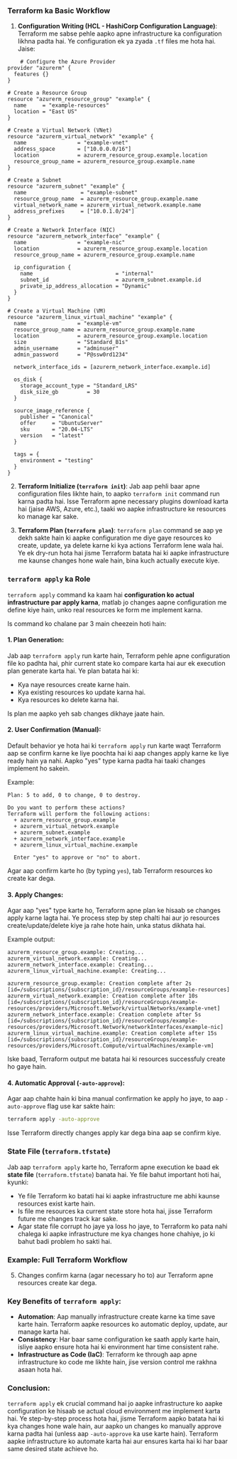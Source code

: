 ### Terraform ka Basic Workflow

1. **Configuration Writing (HCL - HashiCorp Configuration Language)**:
   Terraform me sabse pehle aapko apne infrastructure ka configuration likhna padta hai. Ye configuration ek ya zyada `.tf` files me hota hai. Jaise:
```
    # Configure the Azure Provider
provider "azurerm" {
  features {}
}

# Create a Resource Group
resource "azurerm_resource_group" "example" {
  name     = "example-resources"
  location = "East US"
}

# Create a Virtual Network (VNet)
resource "azurerm_virtual_network" "example" {
  name                = "example-vnet"
  address_space       = ["10.0.0.0/16"]
  location            = azurerm_resource_group.example.location
  resource_group_name = azurerm_resource_group.example.name
}

# Create a Subnet
resource "azurerm_subnet" "example" {
  name                 = "example-subnet"
  resource_group_name  = azurerm_resource_group.example.name
  virtual_network_name = azurerm_virtual_network.example.name
  address_prefixes     = ["10.0.1.0/24"]
}

# Create a Network Interface (NIC)
resource "azurerm_network_interface" "example" {
  name                = "example-nic"
  location            = azurerm_resource_group.example.location
  resource_group_name = azurerm_resource_group.example.name

  ip_configuration {
    name                          = "internal"
    subnet_id                     = azurerm_subnet.example.id
    private_ip_address_allocation = "Dynamic"
  }
}

# Create a Virtual Machine (VM)
resource "azurerm_linux_virtual_machine" "example" {
  name                = "example-vm"
  resource_group_name = azurerm_resource_group.example.name
  location            = azurerm_resource_group.example.location
  size                = "Standard_B1s"
  admin_username      = "adminuser"
  admin_password      = "P@ssw0rd1234"

  network_interface_ids = [azurerm_network_interface.example.id]

  os_disk {
    storage_account_type = "Standard_LRS"
    disk_size_gb         = 30
  }

  source_image_reference {
    publisher = "Canonical"
    offer     = "UbuntuServer"
    sku       = "20.04-LTS"
    version   = "latest"
  }

  tags = {
    environment = "testing"
  }
}

```

2. **Terraform Initialize (`terraform init`)**:
   Jab aap pehli baar apne configuration files likhte hain, to aapko `terraform init` command run karna padta hai. Isse Terraform apne necessary plugins download karta hai (jaise AWS, Azure, etc.), taaki wo aapke infrastructure ke resources ko manage kar sake.

3. **Terraform Plan (`terraform plan`)**:
   `terraform plan` command se aap ye dekh sakte hain ki aapke configuration me diye gaye resources ko create, update, ya delete karne ki kya actions Terraform lene wala hai. Ye ek dry-run hota hai jisme Terraform batata hai ki aapke infrastructure me kaunse changes hone wale hain, bina kuch actually execute kiye.

### `terraform apply` ka Role

`terraform apply` command ka kaam hai **configuration ko actual infrastructure par apply karna**, matlab jo changes aapne configuration me define kiye hain, unko real resources ke form me implement karna.

Is command ko chalane par 3 main cheezein hoti hain:

#### 1. **Plan Generation**:
   Jab aap `terraform apply` run karte hain, Terraform pehle apne configuration file ko padhta hai, phir current state ko compare karta hai aur ek execution plan generate karta hai. Ye plan batata hai ki:
   - Kya naye resources create karne hain.
   - Kya existing resources ko update karna hai.
   - Kya resources ko delete karna hai.

   Is plan me aapko yeh sab changes dikhaye jaate hain.

#### 2. **User Confirmation (Manual)**:
   Default behavior ye hota hai ki `terraform apply` run karte waqt Terraform aap se confirm karne ke liye poochta hai ki aap changes apply karne ke liye ready hain ya nahi. Aapko "yes" type karna padta hai taaki changes implement ho sakein.

   Example:
```
Plan: 5 to add, 0 to change, 0 to destroy.

Do you want to perform these actions?
Terraform will perform the following actions:
  + azurerm_resource_group.example
  + azurerm_virtual_network.example
  + azurerm_subnet.example
  + azurerm_network_interface.example
  + azurerm_linux_virtual_machine.example

  Enter "yes" to approve or "no" to abort.

 ```

   Agar aap confirm karte ho (by typing `yes`), tab Terraform resources ko create kar dega.

#### 3. **Apply Changes**:
   Agar aap "yes" type karte ho, Terraform apne plan ke hisaab se changes apply karne lagta hai. Ye process step by step chalti hai aur jo resources create/update/delete kiye ja rahe hote hain, unka status dikhata hai.

   Example output:
```
azurerm_resource_group.example: Creating...
azurerm_virtual_network.example: Creating...
azurerm_network_interface.example: Creating...
azurerm_linux_virtual_machine.example: Creating...

azurerm_resource_group.example: Creation complete after 2s [id=/subscriptions/{subscription_id}/resourceGroups/example-resources]
azurerm_virtual_network.example: Creation complete after 10s [id=/subscriptions/{subscription_id}/resourceGroups/example-resources/providers/Microsoft.Network/virtualNetworks/example-vnet]
azurerm_network_interface.example: Creation complete after 5s [id=/subscriptions/{subscription_id}/resourceGroups/example-resources/providers/Microsoft.Network/networkInterfaces/example-nic]
azurerm_linux_virtual_machine.example: Creation complete after 15s [id=/subscriptions/{subscription_id}/resourceGroups/example-resources/providers/Microsoft.Compute/virtualMachines/example-vm]

```

   Iske baad, Terraform output me batata hai ki resources successfuly create ho gaye hain.

#### 4. **Automatic Approval (`-auto-approve`)**:
   Agar aap chahte hain ki bina manual confirmation ke apply ho jaye, to aap `-auto-approve` flag use kar sakte hain:
   ```bash
   terraform apply -auto-approve
   ```
   Isse Terraform directly changes apply kar dega bina aap se confirm kiye.

### State File (`terraform.tfstate`)

Jab aap `terraform apply` karte ho, Terraform apne execution ke baad ek **state file** (`terraform.tfstate`) banata hai. Ye file bahut important hoti hai, kyunki:
- Ye file Terraform ko batati hai ki aapke infrastructure me abhi kaunse resources exist karte hain.
- Is file me resources ka current state store hota hai, jisse Terraform future me changes track kar sake.
- Agar state file corrupt ho jaye ya loss ho jaye, to Terraform ko pata nahi chalega ki aapke infrastructure me kya changes hone chahiye, jo ki bahut badi problem ho sakti hai.

### Example: Full Terraform Workflow


5. Changes confirm karna (agar necessary ho to) aur Terraform apne resources create kar dega.

### Key Benefits of `terraform apply`:
- **Automation**: Aap manually infrastructure create karne ka time save karte hain. Terraform aapke resources ko automatic deploy, update, aur manage karta hai.
- **Consistency**: Har baar same configuration ke saath apply karte hain, isliye aapko ensure hota hai ki environment har time consistent rahe.
- **Infrastructure as Code (IaC)**: Terraform ke through aap apne infrastructure ko code me likhte hain, jise version control me rakhna asaan hota hai.

### Conclusion:
`terraform apply` ek crucial command hai jo aapke infrastructure ko aapke configuration ke hisaab se actual cloud environment me implement karta hai. Ye step-by-step process hota hai, jisme Terraform aapko batata hai ki kya changes hone wale hain, aur aapko un changes ko manually approve karna padta hai (unless aap `-auto-approve` ka use karte hain). Terraform aapke infrastructure ko automate karta hai aur ensures karta hai ki har baar same desired state achieve ho.
